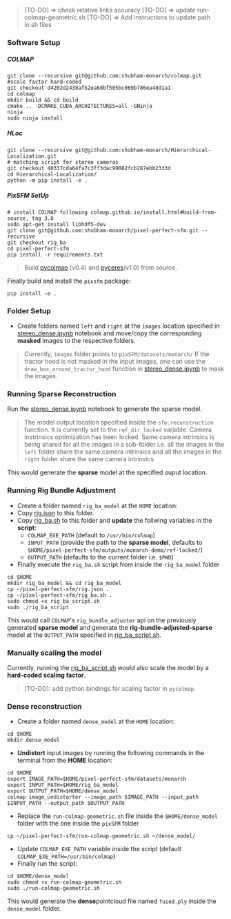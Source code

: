 > [TO-DO] => check relative links accuracy
> [TO-DO] => update run-colmap-geometric.sh
> [TO-DO] => Add instructions to update path in.sh files
### Software Setup

##### COLMAP 

```
git clone --recursive git@github.com:shubham-monarch/colmap.git
#scale factor hard-coded
git checkout d4202d2438af52ea8dbf505bc069b786ea48d1a1
cd colmap 
mkdir build && cd build 
cmake .. -DCMAKE_CUDA_ARCHITECTURES=all -GNinja
ninja
sudo ninja install 
```

##### HLoc 
```
git clone --recursive git@github.com:shubham-monarch/Hierarchical-Localization.git
# matching script for stereo cameras
git checkout 40337cda64fa7c3ff3dac99082fcb287ebb2333d
cd Hierarchical-Localization/
python -m pip install -e .
```

##### PixSFM SetUp
```
# install COLMAP following colmap.github.io/install.html#build-from-source, tag 3.8
sudo apt-get install libhdf5-dev
git clone git@github.com:shubham-monarch/pixel-perfect-sfm.git --recursive
git checkout rig_ba
cd pixel-perfect-sfm
pip install -r requirements.txt
```
> Build [pycolmap](https://github.com/colmap/pycolmap) (v0.4) and [pyceres](https://github.com/cvg/pyceres)(v1.0) from source.

Finally build and install the `pixsfm` package: 
``` 
pip install -e .
```

### Folder Setup
-  Create folders named `left` and `right` at the `images` location specified in [stereo_dense.ipynb](stereo_dense.ipynb) notebook and move/copy the corresponding **masked** images to the respective folders.
> Currently, `images` folder points to `pixSFM/datasets/monarch/` 
> If the tractor hood is not masked in the input images, one can use the `draw_box_around_tractor_hood` function in [stereo_dense.ipynb](stereo_dense.ipynb) to mask the images.

### Running Sparse Reconstruction

Run the [stereo_dense.ipynb](stereo_dense.ipynb) notebook to generate the sparse model. 
> The model output location specified inside the `sfm.reconstruction` function. It is currently set to the `ref_dir_locked` variable.
> Camera instrinsics optimization has been locked. 
> Same camera intrinsics is being shared for all the images in a sub-folder i.e. all the images in the `left` folder share the same camera intrinsics and all the images in the `right` folder share the same camera intrinsics

This would generate the **sparse** model at the specified ouput location. 

### Running Rig Bundle Adjustment 
- Create a folder named `rig_ba_model` at the `HOME` location:
- Copy [rig.json](rig.json) to this folder.
- Copy [rig_ba.sh](rig_ba.sh) to this folder and **update** the follwing variables in the **script**:
  - `COLMAP_EXE_PATH` (default to `/usr/bin/colmap`)
  - `INPUT_PATH` (provide the path to the **sparse model**, defaults to `$HOME/pixel-perfect-sfm/outputs/monarch-demo/ref-locked/`)
  - `OUTPUT_PATH` (defaults to the current folder i.e. `$PWD`)
- Finally execute the `rig_ba.sh` script from inside the `rig_ba_model` folder 
```
cd $HOME
mkdir rig_ba_model && cd rig_ba_model
cp ~/pixel-perfect-sfm/rig.json .
cp ~/pixel-perfect-sfm/rig_ba.sh .
sudo chmod +x rig_ba_script.sh
sudo ./rig_ba_script
```

This would call `COLMAP`'s `rig_bundle_adjuster` api on the previously generated **sparse model** and generate the **rig-bundle-adjusted-sparse** model at the `OUTPUT_PATH` specified in [rig_ba_script.sh](rig_ba_script.sh). 

### Manually scaling the model 
Currently, running the [rig_ba_script.sh](rig_ba_script.sh) would also scale the model by a **hard-coded scaling factor**.
>[TO-DO]: add python bindings for scaling factor in `pycolmap`.

### Dense reconstruction  
- Create a folder named `dense_model` at the `HOME` location:
```
cd $HOME
mkdir dense_model
```
- **Undistort** input images by running the following commands in the terminal from the **HOME** location:
```
cd $HOME
export IMAGE_PATH=$HOME/pixel-perfect-sfm/datasets/monarch 
export INPUT_PATH=$HOME/rig_ba_model
export OUTPUT_PATH=$HOME/dense_model
colmap image_undistorter --image_path $IMAGE_PATH --input_path $INPUT_PATH --output_path $OUTPUT_PATH
```

- Replace the `run-colmap-geometric.sh` file inside the `$HOME/dense_model` folder with the one inside the `pixSFM` folder

```
cp ~/pixel-perfect-sfm/run-colmap-geometric.sh ~/dense_model/
```
- Update `COLMAP_EXE_PATH` variable inside the script (default `COLMAP_EXE_PATH=/usr/bin/colmap`)
- Finally run the script:
```
cd $HOME/dense_model
sudo chmod +x run-colmap-geometric.sh
sudo ./run-colmap-geometric.sh
```

This would generate the **dense**pointcloud file named `fused.ply` inside the `dense_model` folder. 


